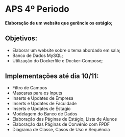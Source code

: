 # APS 4º Periodo
#### Elaboração de um website que gerêncie os estágio;


## Objetivos:
  - Elaborar um website sobre o tema abordado em sala;
  - Banco de Dados MySQL;
  - Utilização do Dockerfile e Docker-Compose;

## Implementações até dia 10/11:

  - Filtro de Campos
  - Mascaras para os Inputs
  - Inserts e Updates de Empresa
  - Inserts e Updates de Faculdade
  - Inserts e Updates de Estagio
  - Modelagem do Banco de Dados
  - Elaboração das Páginas de Estágio, Lista de Alunos
  - Elaboração das Páginas de Convênio com FPDF
  - Diagrama de Classe, Casos de Uso e Sequência
